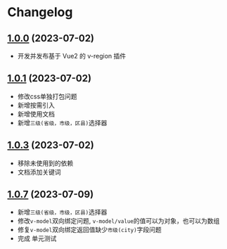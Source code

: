 # Changelog

## [1.0.0]() (2023-07-02)

- 开发并发布基于 Vue2 的 v-region 插件

## [1.0.1]() (2023-07-02)

- 修改css单独打包问题
- 新增按需引入
- 新增使用文档
- 新增`三级(省级，市级，区县)`选择器

## [1.0.3]() (2023-07-02)

- 移除未使用到的依赖
- 文档添加关键词

## [1.0.7]() (2023-07-09)

- 新增`三级(省级，市级，区县)`选择器
- 修改`v-model`双向绑定问题, `v-model/value`的值可以为对象，也可以为数组
- 修复`v-model`双向绑定返回值缺少`市级(city)`字段问题
- 完成 单元测试
